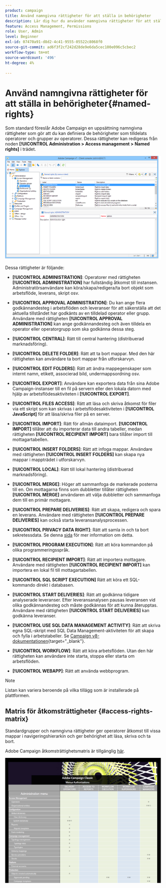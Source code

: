 ```yaml
---
product: campaign
title: Använd namngivna rättigheter för att ställa in behörigheter
description: Lär dig hur du använder namngivna rättigheter för att ställa in behörigheter
feature: Access Management, Permissions
role: User, Admin
level: Beginner
exl-id: 07470a91-d8d2-4c41-9555-05522c8068f0
source-git-commit: ad6f3f2cf242d28de9e6da5cec100e096c5cbec2
workflow-type: tm+mt
source-wordcount: '496'
ht-degree: 4%

---
```


# Använd namngivna rättigheter för att ställa in behörigheter{#named-rights}

Som standard föreslår Adobe Campaign en uppsättning namngivna rättigheter som gör att du kan definiera de behörigheter som tilldelats operatorer och grupper av operatorer. Dessa rättigheter kan redigeras från noden **[!UICONTROL Administration > Access management > Named rights]** i trädet.

![](assets/s_ncs_admin_named_rights.png)

Dessa rättigheter är följande:

* **[!UICONTROL ADMINISTRATION]**: Operatorer med rättigheten **[!UICONTROL ADMINISTRATION]** har fullständig åtkomst till instansen. Administratörsanvändare kan köra/skapa/redigera/ta bort objekt som arbetsflöde, leverans, skript osv.

* **[!UICONTROL APPROVAL ADMINISTRATION]**: Du kan ange flera godkännandesteg i arbetsflöden och leveranser för att säkerställa att det aktuella tillståndet har godkänts av en tilldelad operator eller grupp. Användare med rättigheten **[!UICONTROL APPROVAL ADMINISTRATION]** kan ange godkännandesteg och även tilldela en operator eller operatorgrupp som ska godkänna dessa steg.

* **[!UICONTROL CENTRAL]**: Rätt till central hantering (distribuerad marknadsföring).

* **[!UICONTROL DELETE FOLDER]**: Rätt att ta bort mappar. Med den här rättigheten kan användare ta bort mappar från utforskarvyn.

* **[!UICONTROL EDIT FOLDERS]**: Rätt att ändra mappegenskaper som internt namn, etikett, associerad bild, undermappsordning osv.

* **[!UICONTROL EXPORT]**: Användare kan exportera data från sina Adobe Campaign-instanser till en fil på servern eller den lokala datorn med hjälp av arbetsflödesaktiviteten i **[!UICONTROL EXPORT]**.

* **[!UICONTROL FILES ACCESS]**: Rätt att läsa och skriva åtkomst för filer via ett skript som kan skrivas i arbetsflödesaktiviteten i **[!UICONTROL JavaScript]** för att läsa/skriva filer på en server.

* **[!UICONTROL IMPORT]**: Rätt för allmän dataimport. **[!UICONTROL IMPORT]** tillåter att du importerar data till andra tabeller, medan rättigheten **[!UICONTROL RECIPIENT IMPORT]** bara tillåter import till mottagartabellen.

* **[!UICONTROL INSERT FOLDERS]**: Rätt att infoga mappar. Användare med rättigheten **[!UICONTROL INSERT FOLDERS]** kan skapa nya mappar i mappträdet i utforskarvyn.

* **[!UICONTROL LOCAL]**: Rätt till lokal hantering (distribuerad marknadsföring).

* **[!UICONTROL MERGE]**: Höger att sammanfoga de markerade posterna till en. Om mottagarna finns som dubbletter tillåter rättigheten **[!UICONTROL MERGE]** användaren att välja dubbletter och sammanfoga dem till en primär mottagare.

* **[!UICONTROL PREPARE DELIVERIES]**: Rätt att skapa, redigera och spara en leverans. Användare med rättigheten **[!UICONTROL PREPARE DELIVERIES]** kan också starta leveransanalysprocessen.

* **[!UICONTROL PRIVACY DATA RIGHT]**: Rätt att samla in och ta bort sekretessdata. Se denna [sida](https://helpx.adobe.com/se/campaign/kb/acc-privacy.html) för mer information om detta.

* **[!UICONTROL PROGRAM EXECUTION]**: Rätt att köra kommandon på olika programmeringsspråk.

* **[!UICONTROL RECIPIENT IMPORT]**: Rätt att importera mottagare. Användare med rättigheten **[!UICONTROL RECIPIENT IMPORT]** kan importera en lokal fil till mottagartabellen.

* **[!UICONTROL SQL SCRIPT EXECUTION]** Rätt att köra ett SQL-kommando direkt i databasen.

* **[!UICONTROL START DELIVERIES]**: Rätt att godkänna tidigare analyserade leveranser. Efter leveransanalysen pausas leveransen vid olika godkännandesteg och måste godkännas för att kunna återupptas. Användare med rättigheten **[!UICONTROL START DELIVERIES]** kan godkänna leveranser.

* **[!UICONTROL USE SQL DATA MANAGEMENT ACTIVITY]**: Rätt att skriva egna SQL-skript med SQL Data Management-aktiviteten för att skapa och fylla i arbetstabeller. Se [Campaign v8-dokumentationen](https://experienceleague.adobe.com/docs/campaign/automation/workflows/wf-activities/action-activities/sql-data-management.html){target="_blank"}.

* **[!UICONTROL WORKFLOW]**: Rätt att köra arbetsflöden. Utan den här rättigheten kan användare inte starta, stoppa eller starta om arbetsflöden.

* **[!UICONTROL WEBAPP]**: Rätt att använda webbprogram.

>[!NOTE]
>
>Listan kan variera beroende på vilka tillägg som är installerade på plattformen.

## Matris för åtkomsträttigheter {#access-rights-matrix}

Standardgrupper och namngivna rättigheter ger operatorer åtkomst till vissa mappar i navigeringshierarkin och ger behörighet att läsa, skriva och ta bort.

Adobe Campaign åtkomsträttighetsmatris är tillgänglig [här](/help/platform/using/assets/access-rights-matrix.pdf).

[![bild](assets/do-not-localize/user_management.png)](https://experienceleague.adobe.com/docs/campaign-classic/assets/access-rights-matrix.pdf)
